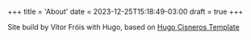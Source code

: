 +++
title = 'About'
date = 2023-12-25T15:18:49-03:00
draft = true
+++

Site build by Vítor Fróis with Hugo, based on [Hugo Cisneros Template](https://github.com/hugcis/hugo-astatine-theme)